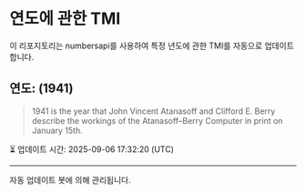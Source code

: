 
# 연도에 관한 TMI

이 리포지토리는 numbersapi를 사용하여 특정 년도에 관한 TMI를 자동으로 업데이트합니다.

## 연도: (1941)
> 1941 is the year that John Vincent Atanasoff and Clifford E. Berry describe the workings of the Atanasoff–Berry Computer in print on January 15th.

⏳ 업데이트 시간: 2025-09-06 17:32:20 (UTC)

---
자동 업데이트 봇에 의해 관리됩니다.
